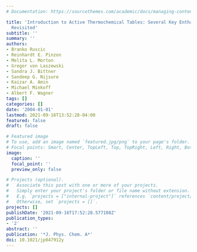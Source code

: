 ```yaml
---
# Documentation: https://sourcethemes.com/academic/docs/managing-content/

title: 'Introduction to Active Thermochemical Tables: Several Key Enthalpies of Formation
  Revisited'
subtitle: ''
summary: ''
authors:
- Branko Ruscic
- Reinhardt E. Pinzon
- Melita L. Morton
- Gregor von Laszewski
- Sandra J. Bittner
- Sandeep G. Nijsure
- Kaizar A. Amin
- Michael Minkoff
- Albert F. Wagner
tags: []
categories: []
date: '2004-01-01'
lastmod: 2021-09-16T13:52:28-04:00
featured: false
draft: false

# Featured image
# To use, add an image named `featured.jpg/png` to your page's folder.
# Focal points: Smart, Center, TopLeft, Top, TopRight, Left, Right, BottomLeft, Bottom, BottomRight.
image:
  caption: ''
  focal_point: ''
  preview_only: false

# Projects (optional).
#   Associate this post with one or more of your projects.
#   Simply enter your project's folder or file name without extension.
#   E.g. `projects = ["internal-project"]` references `content/project/deep-learning/index.md`.
#   Otherwise, set `projects = []`.
projects: []
publishDate: '2021-09-16T17:52:28.577108Z'
publication_types:
- '2'
abstract: ''
publication: '*J. Phys. Chem. A*'
doi: 10.1021/jp047912y
---
```

